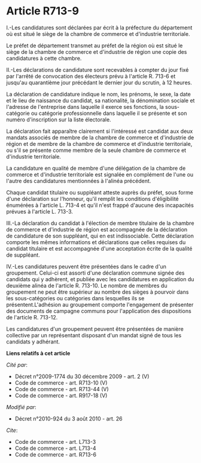 # Article R713-9

I.-Les candidatures sont déclarées par écrit à la préfecture du département où est situé le siège de la chambre de commerce
et d'industrie territoriale. 

Le préfet de département transmet au préfet de la région où est situé le siège de la chambre de commerce et d'industrie de
région une copie des candidatures à cette chambre. 

II.-Les déclarations de candidature sont recevables à compter du jour fixé par l'arrêté de convocation des électeurs prévu à
l'article R. 713-6 et jusqu'au quarantième jour précédant le dernier jour du scrutin, à 12 heures. 

La déclaration de candidature indique le nom, les prénoms, le sexe, la date et le lieu de naissance du candidat, sa
nationalité, la dénomination sociale et l'adresse de l'entreprise dans laquelle il exerce ses fonctions, la sous-catégorie ou
catégorie professionnelle dans laquelle il se présente et son numéro d'inscription sur la liste électorale. 

La déclaration fait apparaître clairement si l'intéressé est candidat aux deux mandats associés de membre de la chambre de
commerce et d'industrie de région et de membre de la chambre de commerce et d'industrie territoriale, ou s'il se présente
comme membre de la seule chambre de commerce et d'industrie territoriale. 

La candidature en qualité de membre d'une délégation de la chambre de commerce et d'industrie territoriale est signalée en
complément de l'une ou l'autre des candidatures mentionnées à l'alinéa précédent. 

Chaque candidat titulaire ou suppléant atteste auprès du préfet, sous forme d'une déclaration sur l'honneur, qu'il remplit
les conditions d'éligibilité énumérées à l'article L. 713-4 et qu'il n'est frappé d'aucune des incapacités prévues à
l'article L. 713-3. 

III.-La déclaration du candidat à l'élection de membre titulaire de la chambre de commerce et d'industrie de région est
accompagnée de la déclaration de candidature de son suppléant, qui en est indissociable. Cette déclaration comporte les mêmes
informations et déclarations que celles requises du candidat titulaire et est accompagnée d'une acceptation écrite de la
qualité de suppléant. 

IV.-Les candidatures peuvent être présentées dans le cadre d'un groupement. Celui-ci est assorti d'une déclaration commune
signée des candidats qui y adhèrent, et publiée avec les candidatures en application du deuxième alinéa de l'article R.
713-10. Le nombre de membres du groupement ne peut être supérieur au nombre des sièges à pourvoir dans les sous-catégories ou
catégories dans lesquelles ils se présentent.L'adhésion au groupement comporte l'engagement de présenter des documents de
campagne communs pour l'application des dispositions de l'article R. 713-12. 

Les candidatures d'un groupement peuvent être présentées de manière collective par un représentant disposant d'un mandat
signé de tous les candidats y adhérant.

**Liens relatifs à cet article**

_Cité par_:

  - Décret n°2009-1774 du 30 décembre 2009 - art. 2 (V)
  - Code de commerce - art. R713-10 (V)
  - Code de commerce - art. R713-44 (V)
  - Code de commerce - art. R917-18 (V)

_Modifié par_:

  - Décret n°2010-924 du 3 août 2010 - art. 26

_Cite_:

  - Code de commerce - art. L713-3
  - Code de commerce - art. L713-4
  - Code de commerce - art. R713-6
